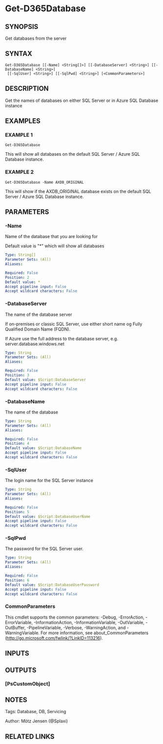 ﻿---
external help file: d365fo.tools-help.xml
Module Name: d365fo.tools
online version:
schema: 2.0.0
---

# Get-D365Database

## SYNOPSIS
Get databases from the server

## SYNTAX

```
Get-D365Database [[-Name] <String[]>] [[-DatabaseServer] <String>] [[-DatabaseName] <String>]
 [[-SqlUser] <String>] [[-SqlPwd] <String>] [<CommonParameters>]
```

## DESCRIPTION
Get the names of databases on either SQL Server or in Azure SQL Database instance

## EXAMPLES

### EXAMPLE 1
```
Get-D365Database
```

This will show all databases on the default SQL Server / Azure SQL Database instance.

### EXAMPLE 2
```
Get-D365Database -Name AXDB_ORIGINAL
```

This will show if the AXDB_ORIGINAL database exists on the default SQL Server / Azure SQL Database instance.

## PARAMETERS

### -Name
Name of the database that you are looking for

Default value is "*" which will show all databases

```yaml
Type: String[]
Parameter Sets: (All)
Aliases:

Required: False
Position: 2
Default value: *
Accept pipeline input: False
Accept wildcard characters: False
```

### -DatabaseServer
The name of the database server

If on-premises or classic SQL Server, use either short name og Fully Qualified Domain Name (FQDN).

If Azure use the full address to the database server, e.g.
server.database.windows.net

```yaml
Type: String
Parameter Sets: (All)
Aliases:

Required: False
Position: 3
Default value: $Script:DatabaseServer
Accept pipeline input: False
Accept wildcard characters: False
```

### -DatabaseName
The name of the database

```yaml
Type: String
Parameter Sets: (All)
Aliases:

Required: False
Position: 4
Default value: $Script:DatabaseName
Accept pipeline input: False
Accept wildcard characters: False
```

### -SqlUser
The login name for the SQL Server instance

```yaml
Type: String
Parameter Sets: (All)
Aliases:

Required: False
Position: 5
Default value: $Script:DatabaseUserName
Accept pipeline input: False
Accept wildcard characters: False
```

### -SqlPwd
The password for the SQL Server user.

```yaml
Type: String
Parameter Sets: (All)
Aliases:

Required: False
Position: 6
Default value: $Script:DatabaseUserPassword
Accept pipeline input: False
Accept wildcard characters: False
```

### CommonParameters
This cmdlet supports the common parameters: -Debug, -ErrorAction, -ErrorVariable, -InformationAction, -InformationVariable, -OutVariable, -OutBuffer, -PipelineVariable, -Verbose, -WarningAction, and -WarningVariable.
For more information, see about_CommonParameters (http://go.microsoft.com/fwlink/?LinkID=113216).

## INPUTS

## OUTPUTS

### [PsCustomObject]
## NOTES
Tags: Database, DB, Servicing

Author: Mötz Jensen (@Splaxi)

## RELATED LINKS
